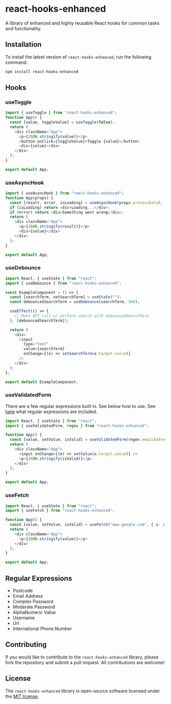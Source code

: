 # react-hooks-enhanced

A library of enhanced and highly reusable React hooks for common tasks and functionality.

## Installation

To install the latest version of `react-hooks-enhanced`, run the following command:

```sh
npm install react-hooks-enhanced
```

## Hooks

### useToggle

```js
import { useToggle } from "react-hooks-enhanced";
function App() {
  const [value, toggleValue] = useToggle(false);
  return (
    <div className="App">
      <p>{JSON.stringify(value)}</p>
      <button onClick={toggleValue}>Toggle {value}</button>
      <div>{value}</div>
    </div>
  );
}

export default App;
```

### useAsyncHook

```js
import { useAsyncHook } from "react-hooks-enhanced";
function App(props) {
  const [result, error, isLoading] = useAsyncHook(props.processData);
  if (isLoading) return <div>Loading...</div>;
  if (error) return <div>Something went wrong</div>;
  return (
    <div className="App">
      <p>{JSON.stringify(result)}</p>
      <div>{value}</div>
    </div>
  );
}

export default App;
```

### useDebounce

```js
import React, { useState } from "react";
import { useDebounce } from "react-hooks-enhanced";

const ExampleComponent = () => {
  const [searchTerm, setSearchTerm] = useState("");
  const debouncedSearchTerm = useDebounce(searchTerm, 500);

  useEffect(() => {
    // Make API call or perform search with debouncedSearchTerm
  }, [debouncedSearchTerm]);

  return (
    <div>
      <input
        type="text"
        value={searchTerm}
        onChange={(e) => setSearchTerm(e.target.value)}
      />
    </div>
  );
};

export default ExampleComponent;
```

### useValidatedForm

There are a few regular expressions built in. See below how to use. See [here](#regular-expressions) what regular expressions are included.

```js
import React, { useState } from "react";
import { useValidatedForm, regex } from "react-hooks-enhanced";

function App() {
  const [value, setValue, isValid] = useValidatedForm(regex.emailAddress);
  return (
    <div className="App">
      <input onChange={(e) => setValue(e.target.value)} />
      <p>{JSON.stringify(isValid)}</p>
    </div>
  );
}

export default App;
```

### useFetch

```js
import React, { useState } from "react";
import { useFetch } from "react-hooks-enhanced";

function App() {
  const [value, setValue, isValid] = useFetch("www.google.com", { a: 1 }, 'Accept':"*/*");
  return (
    <div className="App">
      <p>{JSON.stringify(value)}</p>
    </div>
  );
}

export default App;
```

## Regular Expressions

- Postcode
- Email Address
- Complex Password
- Moderate Password
- AlphaNumeric Value
- Username
- Url
- International Phone Number

## Contributing

If you would like to contribute to the `react-hooks-enhanced` library, please fork the repository and submit a pull request. All contributions are welcome!

## License

The `react-hooks-enhanced` library is open-source software licensed under the [MIT license](https://opensource.org/licenses/MIT).

